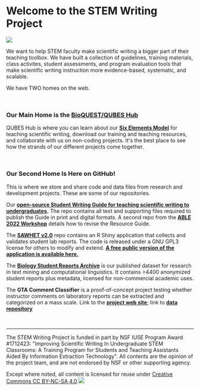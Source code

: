 # Welcome to the STEM Writing Project

![](https://github.com/adanieljohnson/stemwritingproject/blob/main/SWP_Logo.png)

We want to help STEM faculty make scientific writing a bigger part of their teaching toolbox. We have built a collection of guidelines, training materials, class activites, student assessments, and program evaluation tools that make scientific writing instruction more evidence-based, systematic, and scalable. 

We have TWO homes on the web.

<br>

### Our Main Home is the [BioQUEST/QUBES Hub](https://qubeshub.org/community/groups/stemwritingproject)

QUBES Hub is where you can learn about our __[Six Elements Model](https://qubeshub.org/community/groups/stemwritingproject)__ for teaching scientific writing, download our training and teaching resources, and collaborate with us on non-coding projects. It's the best place to see how the strands of our different projects come together.

<br>

### Our Second Home Is Here on GitHub!

This is where we store and share code and data files from research and development projects. These are some of our repositories.

Our __[open-source Student Writing Guide for teaching scientific writing to undergraduates](https://github.com/adanieljohnson/SWP_student_writing_guide).__ The repo contains all text and supporting files required to publish the Guide in print and digital formats. A second repo from the __[ABLE 2022 Workshop](https://github.com/adanieljohnson/ABLE_2022_Workshop)__ details how to revise the Resource Guide.

The __[SAWHET v2.0](https://github.com/adanieljohnson/SAWHET_2)__ repo contains an R Shiny application that collects and validates student lab reports. The code is released under a GNU GPL3 license for others to modify and extend. __[A free public version of the application is available here.](https://yelr6j-dan-johnson.shinyapps.io/sawhet_v2_0/)__

The __[Biology Student Reports Archive](https://github.com/adanieljohnson/SWP_Student_Reports_Archive)__ is our published dataset for research in text mining and computational linguistics. It contains >4400 anonymized student reports plus metadata, licensed for non-commercial academic uses.

The __GTA Comment Classifier__ is a proof-of-concept project testing whether instructor comments on laboratory reports can be extracted and categorized on a mass scale. Link to the __[project web site](https://adanieljohnson.github.io/GTA_comment_classification/)__; link to __[data repository](https://github.com/adanieljohnson/GTA_comment_classification)__

<br>

***

The STEM Writing Project is funded in part by NSF IUSE Program Award #1712423: "Improving Scientific Writing In Undergraduate STEM Classrooms: A Training Program for Students and Teaching Assistants Aided By Information Extraction Technology". All contents are the opinion of the project team, and are not endorsed by NSF or other supporting agency.

Except where noted, all content is licensed for reuse under [Creative Commons CC BY-NC-SA 4.0](http://creativecommons.org/licenses/by-nc-sa/4.0/?ref=chooser-v1) ![](https://github.com/adanieljohnson/stemwritingproject/blob/main/CC_logo.png)
